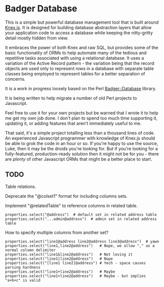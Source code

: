 # Badger Database

This is a simple but powerful database management tool that
is built around [Knex.js](https://knexjs.org/).  It is
designed for building database abstraction layers that allow
your application code to access a database while keeping the
nitty-gritty detail mostly hidden from view.

It embraces the power of both Knex and raw SQL, but provides
some of the basic functionality of ORMs to help automate many
of the tedious and repetitive tasks associated with using a
relational database.  It uses a variation of the Active Record
pattern - the variation being that the record objects are used
only to represent rows in a database with separate table classes
being employed to represent tables for a better separation of
concerns.

It is a work in progress loosely based on the Perl
[Badger::Database](https://github.com/abw/Badger-Database) library.

It is being written to help migrate a number of old Perl projects
to Javascript.

Feel free to use it for your own projects but be warned that
I wrote it to help me get my own job done.  I don't plan to spend
too much time supporting it, updating it, or adding features that
aren't immediately useful to me.

That said, it's a simple project totalling less than a thousand lines
of code.  An experienced Javascript programmer with knowledge of
Knex.js should be able to grok the code in an hour or so.  If you're
happy to use the source, Luke, then it may be the droids you're looking
for.  But if you're looking for a fully-featured, production-ready
solution then it might not be for you - there are *plenty* of other
Javascript ORMs that might be a better place to start.

## TODO

Table relations.

Deprecate the "@colset1" format for including columns sets.

Implement "@relatedTable" to reference columns in related table.

    properties.select("@address")  # default set in related address table
    properties.select("...admin@address")  # admin set in related address table

How to specify multiple columns from another set?

    properties.select("line1@address line2@address line3@address")  # yawn
    properties.select("line1,line2@address")   # Nope, we allow "," as a normal column delimiter
    properties.select("line1&line2@address")   # Not loving it
    properties.select("line1|line2@address")   # Nope
    properties.select("[line1 line2]@address") # Yech - space causes parsing hardness
    properties.select("line1+line2@address")   # Maybe
    properties.select("line1+line2@address")   # Maybe - but implies "a+b+c" is valid

